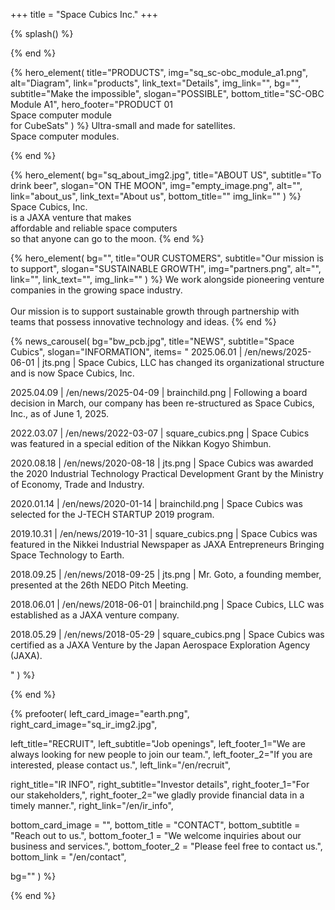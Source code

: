 +++
title = "Space Cubics Inc."
+++

{% splash() %}
<!--display element -->
{% end %}

{% hero_element(
  title="PRODUCTS",
  img="sq_sc-obc_module_a1.png",
  alt="Diagram",
  link="products",
  link_text="Details",
  img_link="",
  bg="",
  subtitle="Make the impossible",
  slogan="POSSIBLE",
  bottom_title="SC-OBC Module A1",
  hero_footer="PRODUCT 01 <br> Space computer module <br> for CubeSats"
) %}
Ultra-small and made for satellites.
<br>
Space computer modules.

{% end %}

{% hero_element(
  bg="sq_about_img2.jpg",
  title="ABOUT US",
  subtitle="To drink beer",
  slogan="ON THE MOON",
  img="empty_image.png",
  alt="",
  link="about_us",
  link_text="About us",
  bottom_title=""
  img_link=""
) %}
Space Cubics, Inc.
<br>is a JAXA venture that makes
<br>affordable and reliable space computers
<br>so that anyone can go to the moon.
{% end %}

{% hero_element(
  bg="",
  title="OUR CUSTOMERS",
  subtitle="Our mission is to support",
  slogan="SUSTAINABLE GROWTH",
  img="partners.png",
  alt="",
  link="",
  link_text="",
  img_link=""
) %}
We work alongside pioneering venture companies in the growing space industry.
<br><br>
Our mission is to support sustainable growth through partnership with teams that possess innovative technology and ideas.
{% end %}

{% news_carousel(
  bg="bw_pcb.jpg",
  title="NEWS",
  subtitle="Space Cubics",
  slogan="INFORMATION",
  items=
  "
2025.06.01 | /en/news/2025-06-01 | jts.png | Space Cubics, LLC has changed its organizational structure and is now Space Cubics, Inc. 

2025.04.09 | /en/news/2025-04-09 | brainchild.png | Following a board decision in March, our company has been re-structured as Space Cubics, Inc., as of June 1, 2025.

2022.03.07 | /en/news/2022-03-07 | square_cubics.png | Space Cubics was featured in a special edition of the Nikkan Kogyo Shimbun.

2020.08.18 | /en/news/2020-08-18 | jts.png | Space Cubics was awarded the 2020 Industrial Technology Practical Development Grant by the Ministry of Economy, Trade and Industry.

2020.01.14 | /en/news/2020-01-14 | brainchild.png | Space Cubics was selected for the J-TECH STARTUP 2019 program.

2019.10.31 | /en/news/2019-10-31 | square_cubics.png | Space Cubics was featured in the Nikkei Industrial Newspaper as JAXA Entrepreneurs Bringing Space Technology to Earth.
    
2018.09.25 | /en/news/2018-09-25 | jts.png | Mr. Goto, a founding member, presented at the 26th NEDO Pitch Meeting.  

2018.06.01 | /en/news/2018-06-01 | brainchild.png | Space Cubics, LLC was established as a JAXA venture company.

2018.05.29 | /en/news/2018-05-29 | square_cubics.png | Space Cubics was certified as a JAXA Venture by the Japan Aerospace Exploration Agency (JAXA).

  "
) %}
<!--display element -->
{% end %}

{% prefooter(
  left_card_image="earth.png", 
  right_card_image="sq_ir_img2.jpg",

 left_title="RECRUIT",
  left_subtitle="Job openings",
  left_footer_1="We are always looking for new people to join our team.",
  left_footer_2="If you are interested, please contact us.",
  left_link="/en/recruit",

  right_title="IR INFO",
  right_subtitle="Investor details",
  right_footer_1="For our stakeholders,",
  right_footer_2="we gladly provide financial data in a timely manner.",
  right_link="/en/ir_info",

  bottom_card_image = "<!--display element -->",
  bottom_title = "CONTACT",
  bottom_subtitle = "Reach out to us.",
  bottom_footer_1 = "We welcome inquiries about our business and services.",
  bottom_footer_2 = "Please feel free to contact us.",
  bottom_link = "/en/contact", 

  bg=""
) %}
<!--display element -->
{% end %}

